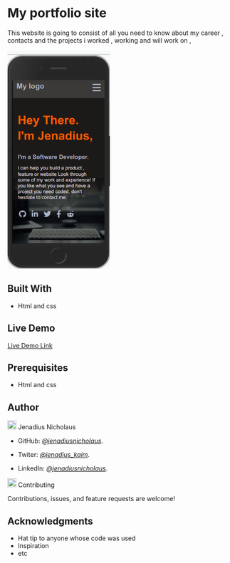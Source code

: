 # My  portfolio site

This website is going to consist of all you need to know about my career , contacts and  the projects i worked , working and will work on ,

![screenshot](assets/img/mv-skeleton.png)

## Built With

- Html and css

## Live Demo

[Live Demo Link](https://jenadiusnicholaus.github.io/my-portfolio-site/)

## Prerequisites

- Html and css

## Author

<img src="https://github.githubassets.com/images/icons/emoji/unicode/1f464.png" width="20" height=" 20" /> Jenadius Nicholaus

- GitHub: *[@jenadiusnicholaus](https://github.com/jenadiusnicholaus/)*.

- Twiter: *[@jenadius_kaim](https://twitter.com/jenadius_kaim)*.

- LinkedIn: *[@jenadiusnicholaus](https://www.linkedin.com/in/jenadius-nicholaus-73126819b/)*.

<img src="https://github.githubassets.com/images/icons/emoji/unicode/1f91d.png" width="20" height=" 20" /> Contributing

 Contributions, issues, and feature requests are welcome!

## Acknowledgments

- Hat tip to anyone whose code was used
- Inspiration
- etc
